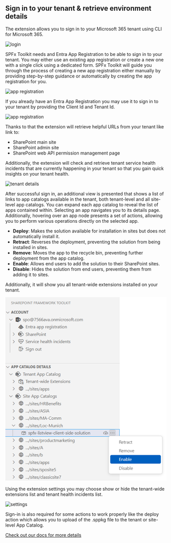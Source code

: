 ## Sign in to your tenant & retrieve environment details

The extension allows you to sign in to your Microsoft 365 tenant using CLI for Microsoft 365.

![login](../images/login.png)

SPFx Toolkit needs and Entra App Registration to be able to sign in to your tenant. You may either use an existing app registration or create a new one with a single click using a dedicated form. SPFx Toolkit will guide you through the process of creating a new app registration either manually by providing step-by-step guidance or automatically by creating the app registration for you.

![app registration](../images/sign-in.gif)

If you already have an Entra App Registration you may use it to sign in to your tenant by providing the Client Id and Tenant Id.

![app registration](../images/sign-in-existing-app.gif)

Thanks to that the extension will retrieve helpful URLs from your tenant like link to: 

- SharePoint main site 
- SharePoint admin site
- SharePoint web API permission management page

Additionally, the extension will check and retrieve tenant service health incidents that are currently happening in your tenant so that you gain quick insights on your tenant health.

![tenant details](../images/tenant-links.png)

After successful sign in, an additional view is presented that shows a list of links to app catalogs available in the tenant, both tenant-level and all site-level app catalogs. You can expand each app catalog to reveal the list of apps contained within. Selecting an app navigates you to its details page. Additionally, hovering over an app node presents a set of actions, allowing you to perform various operations directly on the selected app.

- **Deploy**: Makes the solution available for installation in sites but does not automatically install it.
- **Retract**: Reverses the deployment, preventing the solution from being installed in sites.
- **Remove**: Moves the app to the recycle bin, preventing further deployment from the app catalog.
- **Enable**: Allows end users to add the solution to their SharePoint sites.
- **Disable**: Hides the solution from end users, preventing them from adding it to sites.

Additionally, it will show you all tenant-wide extensions installed on your tenant.

![tenant details](../images/app-catalog-list.png)

Using the extension settings you may choose show or hide the tenant-wide extensions list and tenant health incidents list.

![settings](../images/settings.png)

Sign-in is also required for some actions to work properly like the deploy action which allows you to upload of the .sppkg file to the tenant or site-level App Catalog.

[Check out our docs for more details](https://github.com/pnp/vscode-viva/wiki/5.3-Login-to-your-tenant-&-retrieve-environment-details)